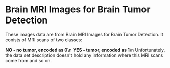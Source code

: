 
# Brain MRI Images for Brain Tumor Detection

These images data are from Brain MRI Images for Brain Tumor Detection. It conists of MRI scans of two classes:

<b>NO - no tumor, encoded as 0</b>\n
<b>YES - tumor, encoded as 1</b>\n
Unfortunately, the data set description doesn't hold any information where this MRI scans come from and so on.
